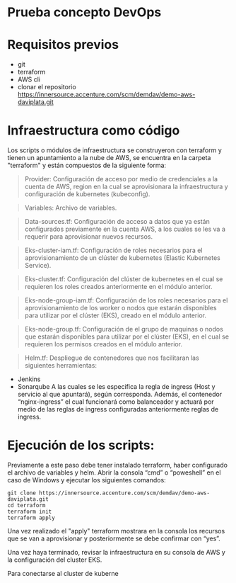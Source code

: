 # Prueba concepto DevOps
# Requisitos previos
- git
- terraform
- AWS cli
- clonar el repositorio https://innersource.accenture.com/scm/demdav/demo-aws-daviplata.git

# Infraestructura como código

Los scripts o módulos de infraestructura se construyeron con terraform y tienen un apuntamiento a la nube de AWS, se encuentra en la carpeta "terraform" y están compuestos de la siguiente forma:

  >	Provider: Configuración de acceso por medio de credenciales a la cuenta de AWS, region en la cual se aprovisionara la                 infraestructura y configuración de kubernetes (kubeconfig).

  >	Variables: Archivo de variables.

  >	Data-sources.tf: Configuración de acceso a datos que ya están configurados previamente en la cuenta AWS, a los cuales se les va a     requerir para aprovisionar nuevos recursos.

  >	Eks-cluster-iam.tf: Configuración de roles necesarios para el aprovisionamiento de un clúster de kubernetes (Elastic Kubernetes       Service).

  >	Eks-cluster.tf: Configuración del clúster de kubernetes en el cual se requieren los roles creados anteriormente en el módulo           anterior.

  >	Eks-node-group-iam.tf: Configuración de los roles necesarios para el aprovisionamiento de los worker o nodos que estarán disponibles   para utilizar por el clúster (EKS), creado en el módulo anterior.

  >	Eks-node-group.tf: Configuración de el grupo de maquinas o nodos que estarán disponibles para utilizar por el clúster (EKS), en el     cual se requieren los permisos creados en el módulo anterior.

  >	Helm.tf: Despliegue de contenedores que nos facilitaran las siguientes herramientas: 
  -	Jenkins
  -	Sonarqube
  A las cuales se les especifica la regla de ingress (Host y servicio al que apuntará), según corresponda.
  Además, el contenedor “nginx-ingress” el cual funcionará como balanceador y actuará por medio de las reglas de ingress configuradas     anteriormente reglas de ingress.

# Ejecución de los scripts: 
Previamente a este paso debe tener instalado terraform, haber configurado el archivo de variables y helm.
Abrir la consola “cmd” o “poweshell” en el caso de Windows y ejecutar los siguientes comandos:

    git clone https://innersource.accenture.com/scm/demdav/demo-aws-daviplata.git 
    cd terraform
    terraform init
    terraform apply
    
Una vez realizado el "apply" terraform mostrara en la consola los recursos que se van a aprovisionar y posteriormente se debe confirmar con “yes”.

Una vez haya terminado, revisar la infraestructura en su consola de AWS y la configuración del cluster EKS.

Para conectarse al cluster de kuberne



